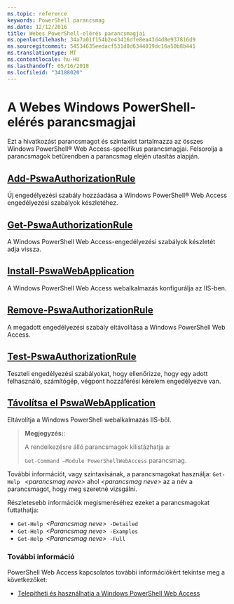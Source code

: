 ```yaml
---
ms.topic: reference
keywords: PowerShell parancsmag
ms.date: 12/12/2016
title: Webes PowerShell-elérés parancsmagjai
ms.openlocfilehash: 34a7a01f154b2e43416dfe8ea43d4d8e937816d9
ms.sourcegitcommit: 54534635eedacf531d8d6344019dc16a50b8b441
ms.translationtype: MT
ms.contentlocale: hu-HU
ms.lasthandoff: 05/16/2018
ms.locfileid: "34188020"
---
```

# <a name="windows-powershell-web-access-cmdlets"></a>A Webes Windows PowerShell-elérés parancsmagjai

Ezt a hivatkozást parancsmagot és szintaxist tartalmazza az összes Windows PowerShell® Web Access-specifikus parancsmagjai. Felsorolja a parancsmagok betűrendben a parancsmag elején utasítás alapján.

## <a name="add-pswaauthorizationruleadd-pswaauthorizationrulemd"></a>[Add-PswaAuthorizationRule](add-pswaauthorizationrule.md)

Új engedélyezési szabály hozzáadása a Windows PowerShell® Web Access engedélyezési szabályok készletéhez.

## <a name="get-pswaauthorizationruleget-pswaauthorizationrulemd"></a>[Get-PswaAuthorizationRule](get-pswaauthorizationrule.md)

A Windows PowerShell Web Access-engedélyezési szabályok készletét adja vissza.

## <a name="install-pswawebapplicationinstall-pswawebapplicationmd"></a>[Install-PswaWebApplication](install-pswawebapplication.md)

A Windows PowerShell Web Access webalkalmazás konfigurálja az IIS-ben.

## <a name="remove-pswaauthorizationruleremove-pswaauthorizationrulemd"></a>[Remove-PswaAuthorizationRule](remove-pswaauthorizationrule.md)

A megadott engedélyezési szabály eltávolítása a Windows PowerShell Web Access.

## <a name="test-pswaauthorizationruletest-pswaauthorizationrulemd"></a>[Test-PswaAuthorizationRule](test-pswaauthorizationrule.md)

Teszteli engedélyezési szabályokat, hogy ellenőrizze, hogy egy adott felhasználó, számítógép, végpont hozzáférési kérelem engedélyezve van.

## <a name="uninstall-pswawebapplicationuninstall-pswawebapplicationmd"></a>[Távolítsa el PswaWebApplication](uninstall-pswawebapplication.md)

Eltávolítja a Windows PowerShell webalkalmazás IIS-ből.

>**Megjegyzés:**:
>
>A rendelkezésre álló parancsmagok kilistázhatja a:
>
> `Get-Command –Module PowerShellWebAccess` parancsmag.

További információt, vagy szintaxisának, a parancsmagokat használja: `Get-Help ` *&lt;parancsmag neve&gt;* ahol *&lt;parancsmag neve&gt;* az a név a parancsmagot, hogy meg szeretné vizsgálni.

Részletesebb információk megismeréséhez ezeket a parancsmagokat futtathatja:

- `Get-Help `*&lt;Parancsmag neve&gt;*` -Detailed`
- `Get-Help `*&lt;Parancsmag neve&gt;*` -Examples`
- `Get-Help `*&lt;Parancsmag neve&gt;*` -Full`

### <a name="more-information"></a>További információ

PowerShell Web Access kapcsolatos további információkért tekintse meg a következőket:

- [Telepítheti és használhatja a Windows PowerShell Web Access](../install-and-use-windows-powershell-web-access.md)